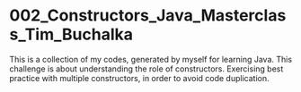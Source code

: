 # 002_Constructors_Java_Masterclass_Tim_Buchalka
This is a collection of my codes, generated by myself for learning Java. 
This challenge is about understanding the role of constructors. 
Exercising best practice with multiple constructors, in order to avoid code duplication.
